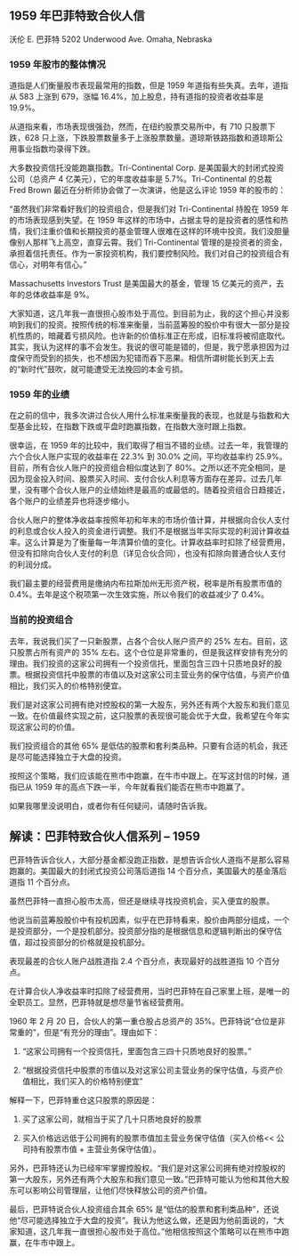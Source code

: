 ## 1959 年巴菲特致合伙人信

沃伦 E. 巴菲特 5202 Underwood Ave. Omaha, Nebraska

### 1959 年股市的整体情况

道指是人们衡量股市表现最常用的指数，但是 1959 年道指有些失真。去年，道指从 583 上涨到 679，涨幅 16.4%，加上股息，持有道指的投资者收益率是 19.9%。

从道指来看，市场表现很强劲，然而，在纽约股票交易所中，有 710 只股票下跌，628 只上涨，下跌股票数量多于上涨股票数量。道琼斯铁路指数和道琼斯公用事业指数均录得下跌。

大多数投资信托没能跑赢指数。Tri-Continental Corp. 是美国最大的封闭式投资公司（总资产 4 亿美元），它的年度收益率是 5.7%。Tri-Continental 的总裁 Fred Brown 最近在分析师协会做了一次演讲，他是这么评论 1959 年的股市的：

“虽然我们非常看好我们的投资组合，但是我们对 Tri-Continental 持股在 1959 年的市场表现感到失望。在 1959 年这样的市场中，占据主导的是投资者的感性和热情，我们注重价值和长期投资的基金管理人很难在这样的环境中投资。我们没胆量像别人那样飞上高空，直穿云霄。我们 Tri-Continental 管理的是投资者的资金，承担着信托责任。作为一家投资机构，我们要控制风险。我们对自己的投资组合有信心，对明年有信心。”

Massachusetts Investors Trust 是美国最大的基金，管理 15 亿美元的资产，去年的总体收益率是 9%。

大家知道，这几年我一直很担心股市处于高位。到目前为止，我的这个担心并没影响到我们的投资。按照传统的标准来衡量，当前蓝筹股的股价中有很大一部分是投机性质的，暗藏着亏损风险。也许新的价值标准正在形成，旧标准将被彻底取代。其实，我认为这样的事不会发生。我说的很可能是错的，但是，我宁愿承担因为过度保守而受到的损失，也不想因为犯错而吞下恶果。相信所谓树能长到天上去的“新时代”鼓吹，就可能遭受无法挽回的本金亏损。

### 1959 年的业绩

在之前的信中，我多次讲过合伙人用什么标准来衡量我的表现，也就是与指数和大型基金比较，在指数下跌或平盘时跑赢指数，在指数大涨时跟上指数。

很幸运，在 1959 年的比较中，我们取得了相当不错的业绩。过去一年，我管理的六个合伙人账户实现的收益率在 22.3% 到 30.0% 之间，平均收益率约 25.9%。目前，所有合伙人账户的投资组合相似度达到了 80%。之所以还不完全相同，是因为现金投入时间、股票买入时间、支付合伙人利息等方面存在差异。过去几年里，没有哪个合伙人账户的业绩始终是最高的或最低的。随着投资组合日趋接近，各个账户的业绩差异也将逐步缩小。

合伙人账户的整体净收益率按照年初和年末的市场价值计算，并根据向合伙人支付的利息或合伙人投入的资金进行调整。我们不是根据当年实际实现的利润计算收益率。这么计算是为了衡量每一年清算价值的变化。计算收益率时扣除了经营费用，但没有扣除向合伙人支付的利息（详见合伙合同），也没有扣除向普通合伙人支付的利润分成。

我们最主要的经营费用是缴纳内布拉斯加州无形资产税，税率是所有股票市值的 0.4%。去年是这个税项第一次生效实施，所以令我们的收益减少了 0.4%。

### 当前的投资组合

去年，我说我们买了一只新股票，占各个合伙人账户资产的 25% 左右。目前，这只股票占所有资产的 35% 左右。这个仓位是非常重的，但是我这样安排有充分的理由。我们投资的这家公司拥有一个投资信托，里面包含三四十只质地良好的股票。根据投资信托中股票的市值以及对这家公司主营业务的保守估值，与资产价值相比，我们买入的价格特别便宜。

我们是对这家公司拥有绝对控股权的第一大股东，另外还有两个大股东和我们意见一致。在价值最终实现之前，这只股票的表现很可能会优于大盘，我希望在今年实现这家公司的价值。

我们投资组合的其他 65% 是低估的股票和套利类品种。只要有合适的机会，我还是尽可能选择独立于大盘的投资。

按照这个策略，我们应该能在熊市中跑赢，在牛市中跟上。在写这封信的时候，道指已从 1959 年的高点下跌一半，今年就看我们能否在熊市中跑赢了。

如果我哪里没说明白，或者你有任何疑问，请随时告诉我。

## 解读：巴菲特致合伙人信系列 – 1959

巴菲特告诉合伙人，大部分基金都没跑正指数，是想告诉合伙人道指不是那么容易跑赢的。美国最大的封闭式投资公司落后道指 14 个百分点，美国最大的基金落后道指 11 个百分点。

虽然巴菲特一直担心股市太高，但还是继续寻找投资机会，买入便宜的股票。

他说当前蓝筹股股价中有投机因素，似乎在巴菲特看来，股价由两部分组成，一个是投资部分，一个是投机部分。投资部分指的是根据信息和逻辑判断出的保守估值，超过投资部分的价格就是投机部分。

表现最差的合伙人账户战胜道指 2.4 个百分点，表现最好的战胜道指 10 个百分点。

在计算合伙人净收益率时扣除了经营费用，当时巴菲特在自己家里上班，是唯一的全职员工。显然，巴菲特就是想尽量节省经营费用。

1960 年 2 月 20 日，合伙人的第一重仓股占总资产的 35%。巴菲特说“仓位是非常重的”，但是“有充分的理由”。理由如下：

1. “这家公司拥有一个投资信托，里面包含三四十只质地良好的股票。”

2.  “根据投资信托中股票的市值以及对这家公司主营业务的保守估值，与资产价值相比，我们买入的价格特别便宜”

解释一下，巴菲特重仓这只股票的原因是：

1. 买了这家公司，就相当于买了几十只质地良好的股票

2. 买入价格远远低于公司拥有的股票市值加主营业务保守估值（买入价格<< 公司持有股票市值 + 主营业务保守估值）。

另外，巴菲特还认为已经牢牢掌握控股权。“我们是对这家公司拥有绝对控股权的第一大股东，另外还有两个大股东和我们意见一致。”巴菲特可能认为他和其他大股东可以影响公司管理层，让他们尽快释放公司的资产价值。

最后，巴菲特说合伙人投资组合其余 65% 是“低估的股票和套利类品种”，还说他“尽可能选择独立于大盘的投资”。我认为他这么做，还是因为他前面说的，“大家知道，这几年我一直很担心股市处于高位。”他相信按照这个策略可以在熊市中跑赢，在牛市中跟上。
